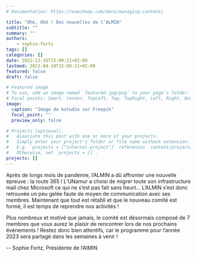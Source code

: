 ```yaml
---
# Documentation: https://wowchemy.com/docs/managing-content/

title: "Ohé, Ohé ! Des nouvelles de l’ALMIN"
subtitle: ""
summary: ""
authors:
    - sophie-fortz
tags: []
categories: []
date: 2022-12-16T15:00:21+02:00
lastmod: 2023-04-10T15:00:21+02:00
featured: false
draft: false

# Featured image
# To use, add an image named `featured.jpg/png` to your page's folder.
# Focal points: Smart, Center, TopLeft, Top, TopRight, Left, Right, BottomLeft, Bottom, BottomRight.
image:
  caption: "Image de kstudio sur Freepik"
  focal_point: ""
  preview_only: false

# Projects (optional).
#   Associate this post with one or more of your projects.
#   Simply enter your project's folder or file name without extension.
#   E.g. `projects = ["internal-project"]` references `content/project/deep-learning/index.md`.
#   Otherwise, set `projects = []`.
projects: []
---
```


Après de longs mois de pandémie, l’ALMIN a dû affronter une nouvelle épreuve : la route  365  !  L’UNamur  a  choisi  de  migrer  toute  son  infrastructure  mail  chez Microsoft ce qui ne s’est pas fait sans heurt... L’ALMIN s’est donc retrouvée un peu gelée faute de moyen de communication avec ses membres. Maintenant que tout est  rétabli  et  que  le  nouveau  comité  est  formé,  il  est  temps  de  reprendre  nos activités !  

Plus  nombreux  et  motivé  que  jamais,  le  comité  est  désormais  composé  de  7 membres  que  vous  aurez  le  plaisir  de  rencontrer  lors  de  nos  prochains événements ! Restez donc bien attentifs, car le programme pour l’année 2023 sera partagé dans les semaines à venir !

-- Sophie Fortz, Présidente de l’AlMIN